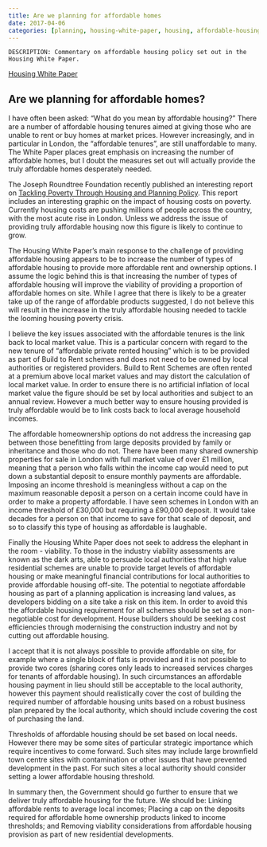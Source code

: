 ```yaml
---
title: Are we planning for affordable homes
date: 2017-04-06
categories: [planning, housing-white-paper, housing, affordable-housing]
---
```


    DESCRIPTION: Commentary on affordable housing policy set out in the Housing White Paper.

[Housing White Paper](https://www.gov.uk/government/publications/fixing-our-broken-housing-market)

## Are we planning for affordable homes?

I have often been asked: “What do you mean by affordable housing?”  There are a number of affordable housing tenures aimed at giving those who are unable to rent or buy homes at market prices. However increasingly, and in particular in London, the “affordable tenures”, are still unaffordable to many. The White Paper places great emphasis on increasing the number of affordable homes, but I doubt the measures set out will actually provide the truly affordable homes desperately needed.

The Joseph Roundtree Foundation recently published an interesting report on [Tackling Poverty Through Housing and Planning Policy](https://www.jrf.org.uk/report/tackling-poverty-through-housing-and-planning-policy-city-regions). This report includes an interesting graphic on the impact of housing costs on poverty. Currently housing costs are pushing millions of people across the country, with the most acute rise in London. Unless we address the issue of providing truly affordable housing now this figure is likely to continue to grow.

The Housing White Paper’s main response to the challenge of providing affordable housing appears to be to increase the number of types of affordable housing to provide more affordable rent and ownership options. I assume the logic behind this is that increasing the number of types of affordable housing will improve the viability of providing a proportion of affordable homes on site. While I agree that there is likely to be a greater take up of the range of affordable products suggested, I do not believe this will result in the increase in the truly affordable housing needed to tackle the looming housing poverty crisis.

I believe the key issues associated with the affordable tenures is the link back to local market value. This is a particular concern with regard to the new tenure of “affordable private rented housing” which is to be provided as part of Build to Rent schemes and does not need to be owned by local authorities or registered providers. Build to Rent Schemes are often rented at a premium above local market values and may distort the calculation of local market value. In order to ensure there is no artificial inflation of local market value the figure should be set by local authorities and subject to an annual review. However a much better way to ensure housing provided is truly affordable would be to link costs back to local average household incomes.

The affordable homeownership options do not address the increasing gap between those benefitting from large deposits provided by family or inheritance and those who do not. There have been many shared ownership properties for sale in London with full market value of over £1 million, meaning that a person who falls within the income cap would need to put down a substantial deposit to ensure monthly payments are affordable. Imposing an income threshold is meaningless without a cap on the maximum reasonable deposit a person on a certain income could have in order to make a property affordable. I have seen schemes in London with an income threshold of £30,000 but requiring a £90,000 deposit. It would take decades for a person on that income to save for that scale of deposit, and so to classify this type of housing as affordable is laughable.

Finally the Housing White Paper does not seek to address the elephant in the room - viability. To those in the industry viability assessments are known as the dark arts, able to persuade local authorities that high value residential schemes are unable to provide target levels of affordable housing or make meaningful financial contributions for local authorities to provide affordable housing off-site. The potential to negotiate affordable housing as part of a planning application is increasing land values, as developers bidding on a site take a risk on this item. In order to avoid this the affordable housing requirement for all schemes should be set as a non-negotiable cost for development. House builders should be seeking cost efficiencies through modernising the construction industry and not by cutting out affordable housing.

I accept that it is not always possible to provide affordable on site, for example where a single block of flats is provided and it is not possible to provide two cores (sharing cores only leads to increased services charges for tenants of affordable housing). In such circumstances an affordable housing payment in lieu should still be acceptable to the local authority, however this payment should realistically cover the cost of building the required number of affordable housing units based on a robust business plan prepared by the local authority, which should include covering the cost of purchasing the land.

Thresholds of affordable housing should be set based on local needs. However there may be some sites of particular strategic importance which require incentives to come forward. Such sites may include large brownfield town centre sites with contamination or other issues that have prevented development in the past. For such sites a local authority should consider setting a lower affordable housing threshold.

In summary then, the Government should go further to ensure that we deliver truly affordable housing for the future. We should be:
Linking affordable rents to average local incomes;
Placing a cap on the deposits required for affordable home ownership products linked to income thresholds; and
Removing viability considerations from affordable housing provision as part of new residential developments.
